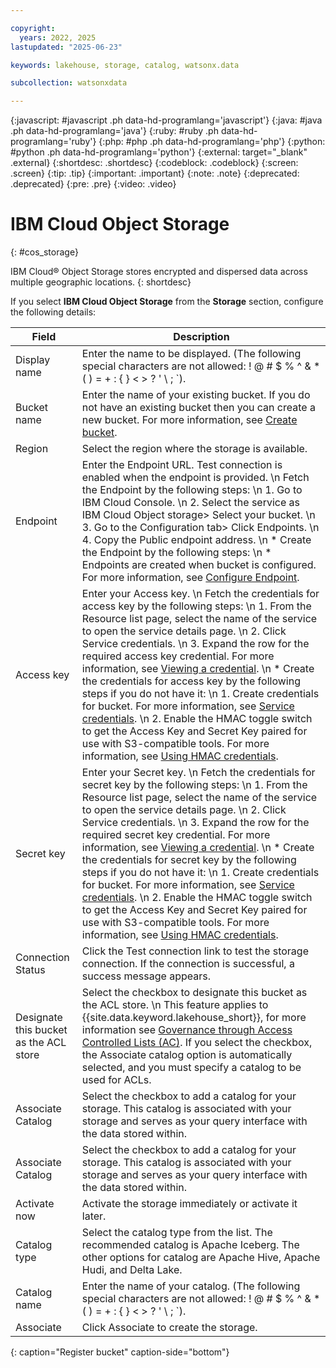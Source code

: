 ```yaml
---

copyright:
  years: 2022, 2025
lastupdated: "2025-06-23"

keywords: lakehouse, storage, catalog, watsonx.data

subcollection: watsonxdata

---
```


{:javascript: #javascript .ph data-hd-programlang='javascript'}
{:java: #java .ph data-hd-programlang='java'}
{:ruby: #ruby .ph data-hd-programlang='ruby'}
{:php: #php .ph data-hd-programlang='php'}
{:python: #python .ph data-hd-programlang='python'}
{:external: target="_blank" .external}
{:shortdesc: .shortdesc}
{:codeblock: .codeblock}
{:screen: .screen}
{:tip: .tip}
{:important: .important}
{:note: .note}
{:deprecated: .deprecated}
{:pre: .pre}
{:video: .video}

# IBM Cloud Object Storage
{: #cos_storage}

IBM Cloud® Object Storage stores encrypted and dispersed data across multiple geographic locations.
{: shortdesc}

If you select **IBM Cloud Object Storage** from the **Storage** section, configure the following details:

 | Field | Description |
 |--------------------------|----------------|
 | Display name | Enter the name to be displayed. (The following special characters are not allowed: ! @ # $ % ^ & * ( ) = + : { } < > ? ' \ ; `).|
 | Bucket name | Enter the name of your existing bucket. If you do not have an existing bucket then you can create a new bucket. For more information, see [Create bucket](https://cloud.ibm.com/docs/cloud-object-storage?topic=cloud-object-storage-getting-started-cloud-object-storage#gs-create-buckets).|
 | Region | Select the region where the storage is available.|
 | Endpoint | Enter the Endpoint URL. Test connection is enabled when the endpoint is provided. \n Fetch the Endpoint by the following steps: \n 1. Go to IBM Cloud Console. \n 2. Select the service as IBM Cloud Object storage> Select your bucket. \n 3. Go to the Configuration tab> Click Endpoints. \n 4. Copy the Public endpoint address. \n * Create the Endpoint by the following steps: \n * Endpoints are created when bucket is configured. For more information, see [Configure Endpoint](https://cloud.ibm.com/docs/cloud-object-storage?topic=cloud-object-storage-endpoints).|
 | Access key | Enter your Access key. \n Fetch the credentials for access key by the following steps: \n 1. From the Resource list page, select the name of the service to open the service details page. \n 2. Click Service credentials. \n 3. Expand the row for the required access key credential. For more information, see [Viewing a credential](https://cloud.ibm.com/docs/account?topic=account-service_credentials&interface=ui#viewing-credentials-ui). \n * Create the credentials for access key by the following steps if you do not have it: \n 1. Create credentials for bucket. For more information, see [Service credentials](https://cloud.ibm.com/docs/cloud-object-storage?topic=cloud-object-storage-service-credentials). \n 2. Enable the HMAC toggle switch to get the Access Key and Secret Key paired for use with S3-compatible tools. For more information, see [Using HMAC credentials](https://cloud.ibm.com/docs/cloud-object-storage?topic=cloud-object-storage-uhc-hmac-credentials-main). |
 | Secret key | Enter your Secret key. \n Fetch the credentials for secret key by the following steps: \n 1. From the Resource list page, select the name of the service to open the service details page. \n 2. Click Service credentials. \n 3. Expand the row for the required secret key credential. For more information, see [Viewing a credential](https://cloud.ibm.com/docs/account?topic=account-service_credentials&interface=ui#viewing-credentials-ui). \n * Create the credentials for secret key by the following steps if you do not have it: \n 1. Create credentials for bucket. For more information, see [Service credentials](https://cloud.ibm.com/docs/cloud-object-storage?topic=cloud-object-storage-service-credentials). \n 2. Enable the HMAC toggle switch to get the Access Key and Secret Key paired for use with S3-compatible tools. For more information, see [Using HMAC credentials](https://cloud.ibm.com/docs/cloud-object-storage?topic=cloud-object-storage-uhc-hmac-credentials-main). |
 | Connection Status | Click the Test connection link to test the storage connection. If the connection is successful, a success message appears.|
| Designate this bucket as the ACL store | Select the checkbox to designate this bucket as the ACL store. \n This feature applies to {{site.data.keyword.lakehouse_short}}, for more information see [Governance through Access Controlled Lists (AC)](https://dataplatform.cloud.ibm.com/docs/content/wsj/wx-data/gov_acl.html?context=wxd&audience=wdp). If you select the checkbox, the Associate catalog option is automatically selected, and you must specify a catalog to be used for ACLs.|
 | Associate Catalog | Select the checkbox to add a catalog for your storage. This catalog is associated with your storage and serves as your query interface with the data stored within. |
 | Associate Catalog | Select the checkbox to add a catalog for your storage. This catalog is associated with your storage and serves as your query interface with the data stored within. |
 | Activate now| Activate the storage immediately or activate it later. |
 | Catalog type | Select the catalog type from the list. The recommended catalog is Apache Iceberg. The other options for catalog are Apache Hive, Apache Hudi, and Delta Lake.|
 | Catalog name | Enter the name of your catalog. (The following special characters are not allowed: ! @ # $ % ^ & * ( ) = + : { } < > ? ' \ ; `).|
 | Associate | Click Associate to create the storage. |
 {: caption="Register bucket" caption-side="bottom"}
